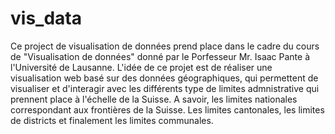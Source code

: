 # vis_data

Ce project de visualisation de données prend place dans le cadre du cours de "Visualisation de données" donné par le Porfesseur Mr. Isaac Pante à l'Université de Lausanne.
L'idée de ce projet est de réaliser une visualisation web basé sur des données géographiques, qui permettent de visualiser et d'interagir avec les différents type de limites
admnistrative qui prennent place à l'échelle de la Suisse. A savoir, les limites nationales correspondant aux frontières de la Suisse. Les limites cantonales, les limites de
districts et finalement les limites communales.
